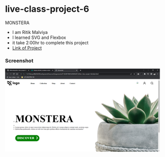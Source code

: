 # live-class-project-6

MONSTERA

- I am Ritik Malviya
- I learned SVG and Flexbox
- it take 2:00hr to complete this project
- [Link of Project](https://62f75a6d682261793488c381--meek-beignet-be1275.netlify.app/ "go to live project")

### Screenshot

![](./Screenshot.PNG)
